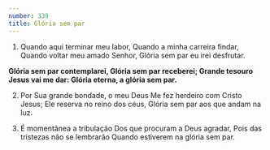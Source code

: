 ```yaml
---
number: 339
title: Glória sem par
---
```


1. Quando aqui terminar meu labor,
  Quando a minha carreira findar,
  Quando voltar meu amado Senhor,
  Glória sem par eu irei desfrutar.

  __Glória sem par contemplarei,
  Glória sem par receberei;
  Grande tesouro Jesus vai me dar:
  Glória eterna, a glória sem par.__

2. Por Sua grande bondade, o meu Deus
  Me fez herdeiro com Cristo Jesus;
  Ele reserva no reino dos céus,
  Glória sem par aos que andam na luz.

3. É momentânea a tribulação
  Dos que procuram a Deus agradar,
  Pois das tristezas não se lembrarão
  Quando estiverem na glória sem par.
